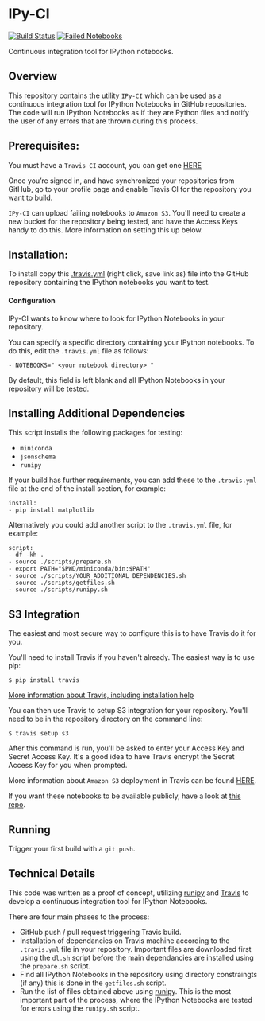 # IPy-CI
[![Build Status](https://travis-ci.org/marcusbooyah/IPy-CI.svg?branch=master)](https://travis-ci.org/marcusbooyah/IPy-CI)   [![Failed Notebooks](https://img.shields.io/badge/failed-notebooks-lightgrey.svg)](http://testipy.s3.amazonaws.com/index.html)

Continuous integration tool for IPython notebooks.

## Overview
This repository contains the utility `IPy-CI` which can be used as a continuous integration tool for IPython Notebooks in GitHub repositories. The code will run IPython Notebooks as if they are Python files and notify the user of any errors that are thrown during this process.

## Prerequisites:
You must have a `Travis CI` account, you can get one [HERE](https://travis-ci.org)

Once you’re signed in, and have synchronized your repositories from GitHub, go to your profile page and enable Travis CI for the repository you want to build.

`IPy-CI` can upload failing notebooks to `Amazon S3`. You'll need to create a new bucket for the repository being tested, and have the Access Keys handy to do this. More information on setting this up below.

## Installation:
To install copy this [.travis.yml](https://raw.githubusercontent.com/marcusbooyah/IPy-CI/master/.travis.yml) (right click, save link as) file into the GitHub repository containing the IPython notebooks you want to test.

#### Configuration
 
IPy-CI wants to know where to look for IPython Notebooks in your repository.

You can specify a specific directory containing your IPython notebooks. To do this, edit the `.travis.yml` file as follows:

```
- NOTEBOOKS=" <your notebook directory> "
```

By default, this field is left blank and all IPython Notebooks in your repository will be tested.
## Installing Additional Dependencies
This script installs the following packages for testing:
  - `miniconda`
  - `jsonschema`
  - `runipy`

If your build has further requirements, you can add these to the `.travis.yml` file at the end of the install section, for example:

```
install:
- pip install matplotlib
```

Alternatively you could add another script to the `.travis.yml` file, for example:

```
script:
- df -kh .
- source ./scripts/prepare.sh
- export PATH="$PWD/miniconda/bin:$PATH"
- source ./scripts/YOUR_ADDITIONAL_DEPENDENCIES.sh
- source ./scripts/getfiles.sh
- source ./scripts/runipy.sh
```

## S3 Integration
 The easiest and most secure way to configure this is to have Travis do it for you.

 You'll need to install Travis if you haven't already. The easiest way is to use pip:
 
 ```
 $ pip install travis
 ```
 
 [More information about Travis, including installation help](https://github.com/travis-ci/travis.rb#mac-os-x-via-homebrew)

 You can then use Travis to setup S3 integration for your repository. You'll need to be in the repository directory on the command line:

```
$ travis setup s3
```

After this command is run, you'll be asked to enter your Access Key and Secret Access Key. It's a good idea to have Travis encrypt the Secret Access Key for you when prompted.

More information about `Amazon S3` deployment in Travis can be found [HERE](http://docs.travis-ci.com/user/deployment/s3/).

If you want these notebooks to be available publicly, have a look at [this repo](https://github.com/marcusbooyah/s3-bucket-listing).


## Running
Trigger your first build with a `git push`.

## Technical Details
This code was written as a proof of concept, utilizing [runipy](https://github.com/paulgb/runipy) and [Travis](https://travis-ci.org/) to develop a continuous integration tool for IPython Notebooks.

There are four main phases to the process:
 - GitHub push / pull request triggering Travis build.
 - Installation of dependancies on Travis machine according to the `.travis.yml` file in your repository. Important files are downloaded first using the `dl.sh` script before the main dependancies are installed using the `prepare.sh` script.
 - Find all IPython Notebooks in the repository using directory constraingts (if any) this is done in the `getfiles.sh` script.
 - Run the list of files obtained above using [runipy](https://github.com/paulgb/runipy). This is the most important part of the process, where the IPython Notebooks are tested for errors using the `runipy.sh` script.
